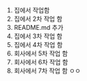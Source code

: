 1. 집에서 작업함
2. 집에서 2차 작업 함
3. README.md 추가
4. 집에서 3차 작업 함
5. 집에서 4차 작업 함
6. 회사에서 5차 작업 함
7. 회사에서 6차 작업 함
8. 회사에서 7차 작업 함
ㅇㅇ
